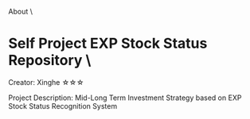 About \
# Self Project EXP Stock Status Repository \
Creator: Xinghe ☆☆☆

Project Description: Mid-Long Term Investment Strategy based on EXP Stock Status Recognition System
